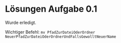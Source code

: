 # Lösungen Aufgabe 0.1

Wurde erledigt.

Wichtiger Befehl:
``` mv PfadZurDateiOderOrdner NeuerPfadZurDateiOderOrdnerUndFallsGewolltNeuerName ```
